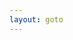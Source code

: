 ```yaml
---
layout: goto
---
```


<script>
    window.location.href = "{% link _posts/souhushipin/2018-7-15-souhushipin.md %}"
</script>
